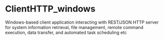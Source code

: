 # ClientHTTP_windows
Windows-based client application interacting with REST/JSON HTTP server for system information retrieval, file management, remote command execution, data transfer, and automated task scheduling etc
